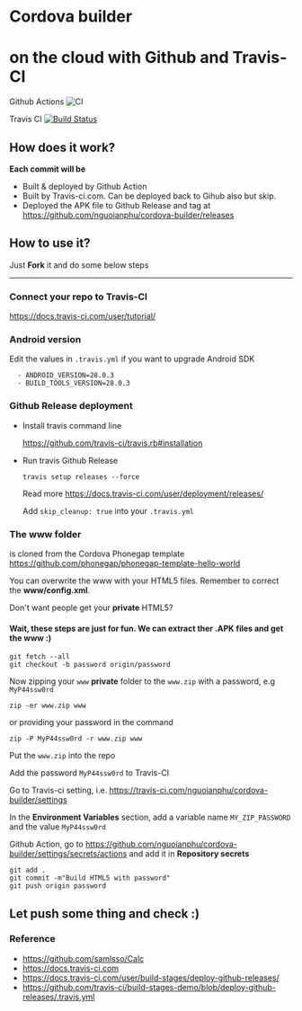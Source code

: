 # Cordova builder
# on the cloud with Github and Travis-CI

Github Actions ![CI](https://github.com/nguoianphu/cordova-builder/workflows/CI/badge.svg?branch=master)

Travis CI      [![Build Status](https://travis-ci.com/nguoianphu/cordova-builder.svg?branch=master)](https://travis-ci.com/nguoianphu/cordova-builder)

## How does it work?
__Each commit will be__
- Built & deployed by Github Action
- Built by Travis-ci.com. Can be deployed back to Gihub also but skip.
- Deployed the APK file to Github Release and tag at https://github.com/nguoianphu/cordova-builder/releases

## How to use it?

Just __Fork__ it and do some below steps

---

### Connect your repo to Travis-CI

https://docs.travis-ci.com/user/tutorial/

### Android version

Edit the values in ```.travis.yml``` if you want to upgrade Android SDK

```
  - ANDROID_VERSION=28.0.3
  - BUILD_TOOLS_VERSION=28.0.3
```

### Github Release deployment

- Install travis command line

    https://github.com/travis-ci/travis.rb#installation

- Run travis Github Release
    
    ```travis setup releases --force```
    
    Read more https://docs.travis-ci.com/user/deployment/releases/
    
    Add ```skip_cleanup: true``` into your ```.travis.yml```
    


### The www folder
 is cloned from the Cordova Phonegap template https://github.com/phonegap/phonegap-template-hello-world

You can overwrite the www with your HTML5 files. Remember to correct the __www/config.xml__.

Don't want people get your __private__ HTML5?

#### Wait, these steps are just for fun. We can extract ther .APK files and get the www :)

```
git fetch --all
git checkout -b password origin/password
```

Now zipping your ```www``` __private__ folder to the ```www.zip``` with a password, e.g ```MyP44ssw0rd```

```
zip -er www.zip www
```

or providing your password in the command

```
zip -P MyP44ssw0rd -r www.zip www
```

Put the ```www.zip``` into the repo

Add the password ```MyP44ssw0rd``` to Travis-CI

Go to Travis-ci setting, i.e.        https://travis-ci.com/nguoianphu/cordova-builder/settings

In the __Environment Variables__ section, add a variable name ```MY_ZIP_PASSWORD``` and the value ```MyP44ssw0rd```

Github Action, go to https://github.com/nguoianphu/cordova-builder/settings/secrets/actions and add it in __Repository secrets__

```
git add .
git commit -m"Build HTML5 with password"
git push origin password
```


## Let push some thing and check :) 



### Reference

- https://github.com/samlsso/Calc
- https://docs.travis-ci.com
- https://docs.travis-ci.com/user/build-stages/deploy-github-releases/
- https://github.com/travis-ci/build-stages-demo/blob/deploy-github-releases/.travis.yml
